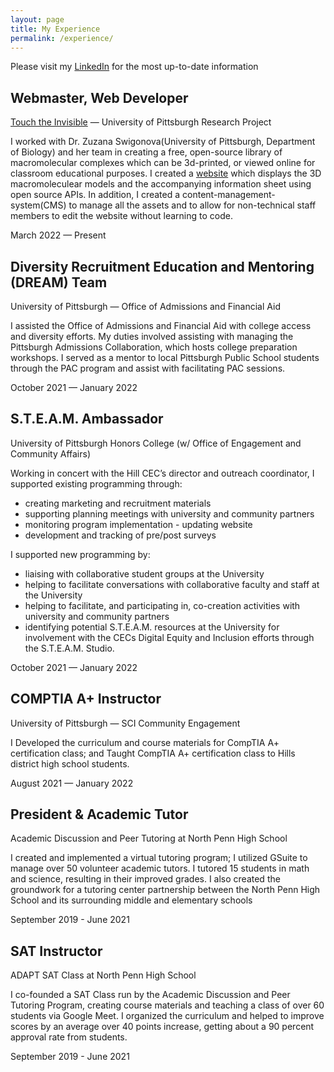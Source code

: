 ```yaml
---
layout: page 
title: My Experience
permalink: /experience/ 
---
```

<div class="w-100">
  <div class="mb-3">
    <p class="lead text-center"> Please visit my <a href="https://linkedin.com/in/kimshinwoo">LinkedIn</a> for the most up-to-date information </p>
  </div>
  <h2 class="mb-0">Webmaster, Web Developer</h2>
  <div class="d-flex flex-column flex-md-row justify-content-between mb-3">
    <div class="flex-grow-1">
      <p class="subheading mb-1">
        <a href="https://touchtheinvisible.com">Touch the Invisible</a> — University of Pittsburgh Research Project
      </p>
      <p class="mb-0"> I worked with Dr. Zuzana Swigonova(University of Pittsburgh, Department of Biology) and her team in creating a free, open-source library of macromolecular complexes which can be 3d-printed, or viewed online for classroom educational purposes. I created a <a href="https://touchtheinvisible.com">website</a> which displays the 3D macromoleculear models and the accompanying information sheet using open source APIs. In addition, I created a content-management-system(CMS) to manage all the assets and to allow for non-technical staff members to edit the website without learning to code. </p>
    </div>
    <div class="flex-shrink-0">
      <span class="text-primary">March 2022 — Present</span>
    </div>
  </div>
  <h2 class="mb-0">Diversity Recruitment Education and Mentoring (DREAM) Team</h2>
  <div class="d-flex flex-column flex-md-row justify-content-between mb-3">
    <div class="flex-grow-1">
      <p class="subheading mb-1">University of Pittsburgh — Office of Admissions and Financial Aid</p>
      <p class="mb-0"> I assisted the Office of Admissions and Financial Aid with college access and diversity efforts. My duties involved assisting with managing the Pittsburgh Admissions Collaboration, which hosts college preparation workshops. I served as a mentor to local Pittsburgh Public School students through the PAC program and assist with facilitating PAC sessions. </p>
    </div>
    <div class="flex-shrink-0">
      <span class="text-primary">October 2021 — January 2022</span>
    </div>
  </div>
  <h2 class="mb-0">S.T.E.A.M. Ambassador</h2>
  <div class="d-flex flex-column flex-md-row justify-content-between mb-3">
    <div class="flex-grow-1">
      <div class="subheading mb-1">University of Pittsburgh Honors College (w/ Office of Engagement and Community Affairs)</div>
      <p class="mb-0"> Working in concert with the Hill CEC’s director and outreach coordinator, I supported existing programming through: </p>
      <ul class="mb-0">
        <li>creating marketing and recruitment materials</li>
        <li>supporting planning meetings with university and community partners</li>
        <li>monitoring program implementation - updating website</li>
        <li>development and tracking of pre/post surveys</li>
      </ul> I supported new programming by: <ul class="mb-0">
        <li>liaising with collaborative student groups at the University</li>
        <li>helping to facilitate conversations with collaborative faculty and staff at the University</li>
        <li>helping to facilitate, and participating in, co-creation activities with university and community partners</li>
        <li>identifying potential S.T.E.A.M. resources at the University for involvement with the CECs Digital Equity and Inclusion efforts through the S.T.E.A.M. Studio.</li>
      </ul>
    </div>
    <div class="flex-shrink-0">
      <span class="text-primary">October 2021 — January 2022</span>
    </div>
  </div>
  <h2 class="mb-0">COMPTIA A+ Instructor</h2>
  <div class="d-flex flex-column flex-md-row justify-content-between mb-3">
    <div class="flex-grow-1">
      <div class="subheading mb-1">University of Pittsburgh — SCI Community Engagement</div>
      <p>I Developed the curriculum and course materials for CompTIA A+ certification class; and Taught CompTIA A+ certification class to Hills district high school students.</p>
    </div>
    <div class="flex-shrink-0">
      <span class="text-primary">August 2021 — January 2022</span>
    </div>
  </div>
  <h2 class="mb-0">President & Academic Tutor</h2>
  <div class="d-flex flex-column flex-md-row justify-content-between mb-3">
    <div class="flex-grow-1">
      <div class="subheading mb-1">Academic Discussion and Peer Tutoring at North Penn High School</div>
      <p> I created and implemented a virtual tutoring program; I utilized GSuite to manage over 50 volunteer academic tutors. I tutored 15 students in math and science, resulting in their improved grades. I also created the groundwork for a tutoring center partnership between the North Penn High School and its surrounding middle and elementary schools </p>
    </div>
    <div class="flex-shrink-0">
      <span class="text-primary">September 2019 - June 2021</span>
    </div>
  </div>
  <h2 class="mb-0">SAT Instructor</h2>
  <div class="d-flex flex-column flex-md-row justify-content-between mb-5">
    <div class="flex-grow-1">
      <div class="subheading mb-1">ADAPT SAT Class at North Penn High School</div>
      <p>I co-founded a SAT Class run by the Academic Discussion and Peer Tutoring Program, creating course materials and teaching a class of over 60 students via Google Meet. I organized the curriculum and helped to improve scores by an average over 40 points increase, getting about a 90 percent approval rate from students. </p>
    </div>
    <div class="flex-shrink-0">
      <span class="text-primary">September 2019 - June 2021</span>
    </div>
  </div>
</div>